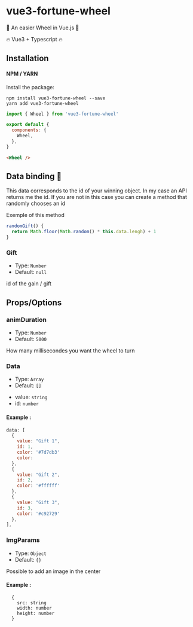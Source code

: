 # vue3-fortune-wheel

👊 An easier Wheel in Vue.js 👊

🔥 Vue3 + Typescript 🔥

## Installation

#### NPM / YARN

Install the package:

```
npm install vue3-fortune-wheel --save
yarn add vue3-fortune-wheel
```

```javascript
import { Wheel } from 'vue3-fortune-wheel'

export default {
  components: {
    Wheel,
  },
}
```

```html
<Wheel />
```

## Data binding 🐝

This data corresponds to the id of your winning object. In my case an API returns me the id.
If you are not in this case you can create a method that randomly chooses an id

Exemple of this method

```javascript
randomGift() {
  return Math.floor(Math.random() * this.data.lengh) + 1
}
```


### Gift
- Type: `Number`
- Default: `null`

id of the gain / gift

## Props/Options

### animDuration
- Type: `Number`
- Default: `5000`

How many millisecondes you want the wheel to turn

### Data

- Type: `Array`
- Default: `[]`

* value: `string`
* id: `number`

#### Example :

```javascript
data: [
  {
    value: "Gift 1",
    id: 1,
    color: '#7d7db3'
    color:
  },
  {
    value: "Gift 2",
    id: 2,
    color: '#ffffff'
  },
  {
    value: "Gift 3",
    id: 3,
    color: '#c92729'
  },
],
```

### ImgParams

- Type: `Object`
- Default: `{}`

Possible to add an image in the center

#### Example :

```javacript
  {
    src: string
    width: number
    height: number
  }
```
